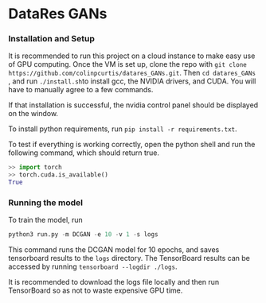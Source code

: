 # DataRes GANs


### Installation and Setup
It is recommended to run this project on a cloud instance to make easy use of GPU computing.  Once the VM is set up, clone
the repo with ```git clone https://github.com/colinpcurtis/datares_GANs.git```.  Then ```cd datares_GANs``` , 
and run ```./install.sh```to install gcc, the NVIDIA drivers, and CUDA.  You will have to manually agree 
to a few commands.  

If that installation is successful, the nvidia control panel should be displayed on the window.  

To install python requirements, run ```pip install -r requirements.txt```.  

To test if everything is working correctly, open the python shell and run the following command, which should return
true.
```python
>> import torch
>> torch.cuda.is_available()
True
```

### Running the model
To train the model, run 
```python
python3 run.py -m DCGAN -e 10 -v 1 -s logs
```
This command runs the DCGAN model for 10 epochs, and saves tensorboard results to the ```logs``` directory.  The
TensorBoard results can be accessed by running ```tensorboard --logdir ./logs```.

It is recommended to download the logs file locally and then run TensorBoard so as not to waste expensive GPU time.